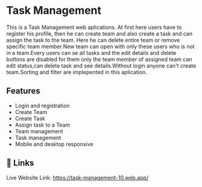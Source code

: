 
# Task Management

This is a Task Management web aplications. At first here users have to register his profile, then he can create team and also create a task and can assign the task to the team. Here he can delete entire team or remove specific team member.New team can open with only these users who is not in a team.Every users can se all tasks and the edit details and delete buttons are disabled for them only the team member of assigned team can edit status,can delete task and see details.Without login anyone can't create team.Sorting and filter are implepented in this aplication.


## Features

 - Login and registration
 - Create Team
 - Create Task
 - Assign task to a Team
 - Team management
 - Task management
 - Mobile and desktop responsive


## 🔗 Links
Live Website Link:
https://task-management-10.web.app/
